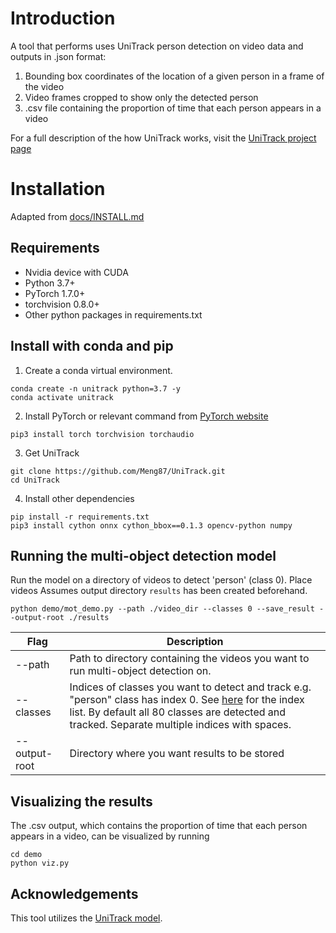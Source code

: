 # Introduction
A tool that performs uses UniTrack person detection on video data and outputs in .json format:
1) Bounding box coordinates of the location of a given person in a frame of the video
2) Video frames cropped to show only the detected person
3) .csv file containing the proportion of time that each person appears in a video

For a full description of the how UniTrack works, visit the [UniTrack project page](https://github.com/Zhongdao/UniTrack)

# Installation
Adapted from [docs/INSTALL.md](docs/INSTALL.md)

## Requirements
* Nvidia device with CUDA 
* Python 3.7+
* PyTorch 1.7.0+
* torchvision 0.8.0+
* Other python packages in requirements.txt

## Install with conda and pip

1. Create a conda virtual environment.
```
conda create -n unitrack python=3.7 -y
conda activate unitrack
```

2. Install PyTorch or relevant command from [PyTorch website](https://pytorch.org/get-started/locally/)
```
pip3 install torch torchvision torchaudio
```

3. Get UniTrack
```
git clone https://github.com/Meng87/UniTrack.git
cd UniTrack
```

4. Install other dependencies
```
pip install -r requirements.txt
pip3 install cython onnx cython_bbox==0.1.3 opencv-python numpy
```

## Running the multi-object detection model
Run the model on a directory of videos to detect 'person' (class 0). Place videos Assumes output directory ```results``` has been created beforehand.
```
python demo/mot_demo.py --path ./video_dir --classes 0 --save_result --output-root ./results
```
Flag             | Description |
---              | ---         |
--path           | Path to directory containing the videos you want to run multi-object detection on. |
--classes        | Indices of classes you want to detect and track e.g. "person" class has index 0. See [here](https://gist.github.com/AruniRC/7b3dadd004da04c80198557db5da4bda) for the index list. By default all 80 classes are detected and tracked. Separate multiple indices with spaces. |
--output-root    | Directory where you want results to be stored |

## Visualizing the results
The .csv output, which contains the proportion of time that each person appears in a video, can be visualized by running
```
cd demo
python viz.py
```

## Acknowledgements
This tool utilizes the [UniTrack model](https://github.com/Zhongdao/UniTrack).


